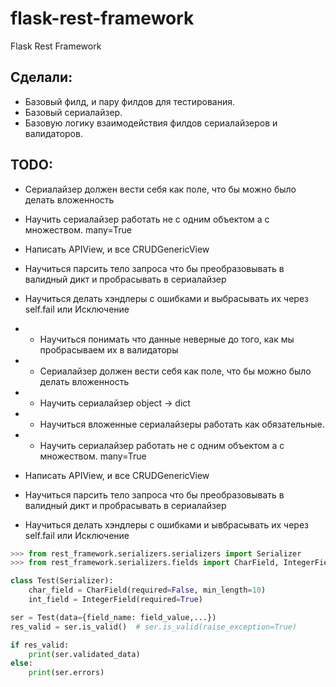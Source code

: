 # flask-rest-framework
Flask Rest Framework

## Сделали:

* Базовый филд, и пару филдов для тестирования.
* Базовый сериалайзер.
* Базовую логику взаимодействия филдов сериалайзеров и валидаторов.

## TODO:

* Сериалайзер должен вести себя как поле, что бы можно было делать вложенность
* Научить сериалайзер работать не с одним объектом а с множеством. many=True
* Написать APIView, и все CRUDGenericView
* Научиться парсить тело запроса что бы преобразовывать в валидный дикт и пробрасывать в сериалайзер
* Научиться делать хэндлеры с ошибками и выбрасывать их через self.fail или Исключение

* + Научиться понимать что данные неверные до того, как мы пробрасываем их в валидаторы
* + Сериалайзер должен вести себя как поле, что бы можно было делать вложенность
* + Научить сериалайзер object -> dict
* + Научиться вложенные сериалайзеры работать как обязательные.
* + Научить сериалайзер работать не с одним объектом а с множеством. many=True
*   Написать APIView, и все CRUDGenericView
*   Научиться парсить тело запроса что бы преобразовывать в валидный дикт и пробрасывать в сериалайзер
*   Научиться делать хэндлеры с ошибками и ывбрасывать их через self.fail или Исключение



```python
>>> from rest_framework.serializers.serializers import Serializer
>>> from rest_framework.serializers.fields import CharField, IntegerField

class Test(Serializer):
    char_field = CharField(required=False, min_length=10)
    int_field = IntegerField(required=True)

ser = Test(data={field_name: field_value,...})
res_valid = ser.is_valid()  # ser.is_valid(raise_exception=True)

if res_valid:
    print(ser.validated_data)
else:
    print(ser.errors)

```